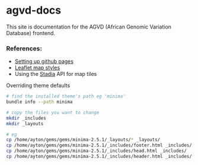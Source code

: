 # agvd-docs
This site is documentation for the AGVD (African Genomic Variation Database) frontend.



### References:

 - [Setting up github pages](https://github.com/tomcam/least-github-pages)
 - [Leaflet map styles](https://leaflet-extras.github.io/leaflet-providers/preview/)
 - Using the [Stadia](https://client.stadiamaps.com/dashboard/#/property/28053/) API for map tiles

Overriding theme defaults

```bash 
# find the installed theme's path eg 'minima'
bundle info --path minima

# copy the files you want to change
mkdir _includes
mkdir _layouts

# eg
cp /home/ayton/gems/gems/minima-2.5.1/_layouts/* _layouts/
cp /home/ayton/gems/gems/minima-2.5.1/_includes/footer.html _includes/
cp /home/ayton/gems/gems/minima-2.5.1/_includes/head.html _includes/
cp /home/ayton/gems/gems/minima-2.5.1/_includes/header.html _includes/
```